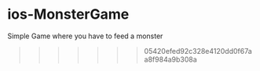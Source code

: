 # ios-MonsterGame
Simple Game where you have to feed a monster
>>>>>>> 05420efed92c328e4120dd0f67aa8f984a9b308a
